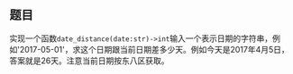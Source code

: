 ## 题目
实现一个函数`date_distance(date:str)->int`输入一个表示日期的字符串，例如'2017-05-01'，求这个日期跟当前日期差多少天。例如今天是2017年4月5日，答案就是26天。注意当前日期按东八区获取。
